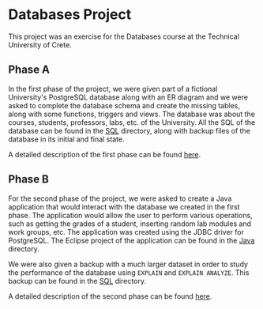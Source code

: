 # Databases Project

This project was an exercise for the Databases course at the Technical University of Crete.

## Phase A

In the first phase of the project, we were given part of a fictional University's PostgreSQL database along with an ER diagram and we were asked to complete the database schema and create the missing tables, along with some functions, triggers and views. The database was about the courses, students, professors, labs, etc. of the University. All the SQL of the database can be found in the [SQL](SQL) directory, along with backup files of the database in its initial and final state.

A detailed description of the first phase can be found [here](Phase%20A.pdf).

## Phase B

For the second phase of the project, we were asked to create a Java application that would interact with the database we created in the first phase. The application would allow the user to perform various operations, such as getting the grades of a student, inserting random lab modules and work groups, etc. The application was created using the JDBC driver for PostgreSQL. The Eclipse project of the application can be found in the [Java](Java) directory.

We were also given a backup with a much larger dataset in order to study the performance of the database using `EXPLAIN` and `EXPLAIN ANALYZE`. This backup can be found in the [SQL](SQL) directory.

A detailed description of the second phase can be found [here](Phase%20B.pdf).

